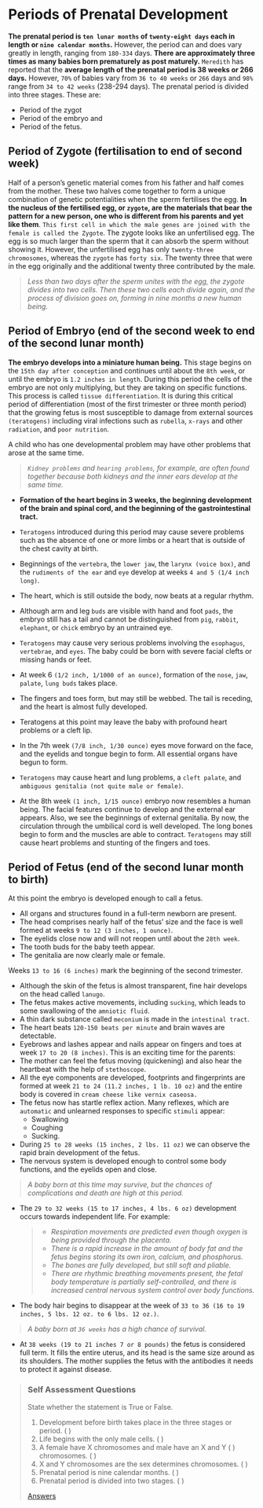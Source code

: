 # Periods of Prenatal Development
**The prenatal period is `ten lunar months` of `twenty-eight days` each in length or `nine calendar months`.** However, the period can and does
vary greatly in length, ranging from `180-334` days. **There are approximately three times as many babies born prematurely as post maturely.**
`Meredith` has reported that the **average length of the prenatal period is 38 weeks or 266 days.** However, `70%` of babies vary from `36 to 40
weeks` or `266` days and `98%` range from `34 to 42 weeks` (238-294 days). The prenatal period is divided into three stages. These are:

- Period of the zygot
- Period of the embryo and
- Period of the fetus.

## Period of Zygote (fertilisation to end of second week)
Half of a person’s genetic material comes from his father and half comes from the mother. These two halves come together to form a unique combination
of genetic potentialities when the sperm fertilises the egg. **In the nucleus of the fertilised egg, or `zygote`, are the materials that bear the
pattern for a new person, one who is different from his parents and yet like them**. `This first cell in which the male genes are joined with the
female is called the Zygote`. The zygote looks like an unfertilised egg. The egg is so much larger than the sperm that it can absorb the sperm
without showing it. However, the unfertilised egg has only `twenty-three chromosomes`, whereas the `zygote` has `forty six`. The twenty three that
were in the egg originally and the additional twenty three contributed by the male.

> *Less than two days after the sperm unites with the egg, the zygote divides into two cells. Then these two cells each divide again, and the
> process of division goes on, forming in nine months a new human being.*

## Period of Embryo (end of the second week to end of the second lunar month)
**The embryo develops into a miniature human being.** This stage begins on the `15th day after conception` and continues until about the `8th week`,
or until the embryo is `1.2 inches in length`. During this period the cells of the embryo are not only multiplying, but they are taking on specific
functions. This process is called `tissue differentiation`. It is during this critical period of differentiation (most of the first trimester or
three month period) that the growing fetus is most susceptible to damage from external sources `(teratogens)` including viral infections such as
`rubella`, `x-rays` and other `radiation`, and `poor nutrition`.

A child who has one developmental problem may have other problems that arose at the same time.

> *`Kidney problems` and `hearing problems`, for example, are often found together because both kidneys and the inner ears develop at the same time.*

- **Formation of the heart begins in 3 weeks, the beginning development of the brain and spinal cord, and the beginning of the gastrointestinal tract.**
- `Teratogens` introduced during this period may cause severe problems such as the absence of one or more limbs or a heart that is outside of the chest
cavity at birth.

- Beginnings of the `vertebra`, the `lower jaw`, the `larynx (voice box)`, and the `rudiments of the ear` and `eye` develop at weeks `4 and 5
(1/4 inch long)`.

- The heart, which is still outside the body, now beats at a regular rhythm.

- Although arm and leg `buds` are visible with hand and foot `pads`,  the embryo still has a tail and cannot be distinguished from `pig`, `rabbit`,
`elephant`, or `chick` embryo by an untrained eye.

- `Teratogens` may cause very serious problems involving the `esophagus`, `vertebrae`, and `eyes`.  The baby could be born with severe facial clefts
or missing hands or feet.

- At week 6 `(1/2 inch, 1/1000 of an ounce)`, formation of the `nose`, `jaw`, `palate`, `lung buds` takes place.

- The fingers and toes form, but may still be webbed.  The tail is receding, and the heart is almost fully developed.

- Teratogens at this point may leave the baby with profound heart problems or a cleft lip.

- In the 7th week `(7/8 inch, 1/30 ounce)` eyes move forward on the face, and the eyelids and tongue begin to form.  All essential organs have begun
to form.

- `Teratogens` may cause heart and lung problems, a `cleft palate`, and `ambiguous genitalia (not quite male or female)`.

- At the 8th week `(1 inch, 1/15 ounce)` embryo now resembles a human being. The facial features continue to develop and the external ear appears.
Also, we see the beginnings of external genitalia. By now, the circulation through the umbilical cord is well developed. The long bones begin to form
and the muscles are able to contract. `Teratogens` may still cause heart problems and stunting of the fingers and toes.

## Period of Fetus (end of the second lunar month to birth)
At this point the embryo is developed enough to call a fetus.
- All organs and structures found in a full-term newborn are present.
- The head comprises nearly half of the fetus’ size and the face is well formed at weeks `9 to 12 (3 inches, 1 ounce)`.
- The eyelids close now and will not reopen until about the `28th week`.
- The tooth buds for the baby teeth appear.
- The genitalia are now clearly male or female.

Weeks `13 to 16 (6 inches)` mark the beginning of the second trimester.
- Although the skin of the fetus is almost transparent, fine hair develops on the head called `lanugo`.
- The fetus makes active movements, including `sucking`, which leads to some swallowing of the `amniotic fluid`.
- A thin dark substance called `meconium` is made in the `intestinal tract`.
- The heart beats `120-150 beats per minute` and brain waves are detectable.
- Eyebrows and lashes appear and nails appear on fingers and toes at week `17 to 20 (8 inches)`.
This is an exciting time for the parents:
- The mother can feel the fetus moving (quickening) and also hear the heartbeat with the help of `stethoscope`.
- All the eye components are developed, footprints and fingerprints are formed at week `21 to 24 (11.2 inches, 1 lb. 10 oz)` and the entire body is
covered in `cream cheese like vernix caseosa.`
- The fetus now has startle reflex action. Many reflexes, which are `automatic` and unlearned responses to specific `stimuli` appear:
  - Swallowing
  - Coughing
  - Sucking.
- During `25 to 28 weeks (15 inches, 2 lbs. 11 oz)` we can observe the rapid brain development of the fetus.
- The nervous system is developed enough to control some body functions, and the eyelids open and close.
>  *A baby born at this time may survive, but the chances of complications and death are high at this period.*
- The `29 to 32 weeks (15 to 17 inches, 4 lbs. 6 oz)` development occurs towards independent life. For example:

  > - *Respiration movements are predicted even though oxygen is being provided through the placenta.*
  > - *There is a rapid increase in the amount of body fat and the fetus begins storing its own iron, calcium, and phosphorus.*
  > - *The bones are fully developed, but still soft and pliable.*
  > - *There are rhythmic breathing movements present, the fetal body temperature is partially self-controlled, and there is increased central nervous
  >  system control over body functions.*

- The body hair begins to disappear at the week of `33 to 36 (16 to 19 inches, 5 lbs. 12 oz. to 6 lbs. 12 oz.)`.
>  *A baby born at `36 weeks` has a high chance of survival.*
- At `38 weeks (19 to 21 inches 7 or 8 pounds)` the fetus is considered full term. It fills the entire uterus, and its head is the same size
around as its shoulders.  The mother supplies the fetus with the antibodies it needs to protect it against disease.

> ### Self Assessment Questions
> State whether the statement is True or False.
> 1. Development before birth takes place in the three stages or period. (    )
> 1. Life begins with the only male cells. (    )
> 1. A female have X chromosomes and male have an X and Y (    ) chromosomes. (    )
> 1. X and Y chromosomes are the sex determines chromosomes. (    )
> 1. Prenatal period is nine calendar months. (    )
> 1. Prenatal period is divided into two stages. (    )
>
> [Answers]()


